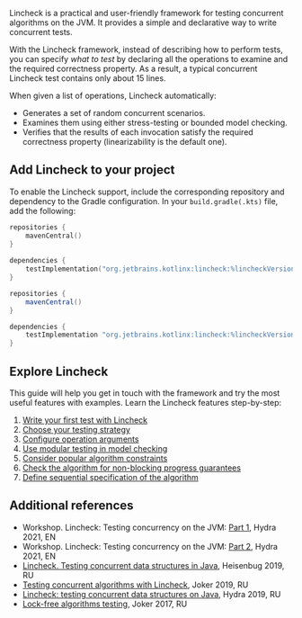 [//]: # (title: Lincheck guide)

Lincheck is a practical and user-friendly framework for testing concurrent algorithms on the JVM. It provides a simple
and declarative way to write concurrent tests.

With the Lincheck framework, instead of describing how to perform tests, you can specify _what to test_ 
by declaring all the operations to examine and the required correctness property. As a result, a typical
concurrent Lincheck test contains only about 15 lines.

When given a list of operations, Lincheck automatically:

* Generates a set of random concurrent scenarios.
* Examines them using either stress-testing or bounded model checking.
* Verifies that the results of each invocation satisfy the required correctness property (linearizability is the default
one).

## Add Lincheck to your project

To enable the Lincheck support, include the corresponding repository and dependency to the Gradle configuration. In your
`build.gradle(.kts)` file, add the following:

<tabs group="build-script">
<tab title="Kotlin" group-key="kotlin">

```kotlin
repositories {
    mavenCentral()
}
 
dependencies {
    testImplementation("org.jetbrains.kotlinx:lincheck:%lincheckVersion%")
}
```

</tab>
<tab title="Groovy" group-key="groovy">

```groovy
repositories {
    mavenCentral()
}

dependencies {
    testImplementation "org.jetbrains.kotlinx:lincheck:%lincheckVersion%"
}
```

</tab>
</tabs>

## Explore Lincheck

This guide will help you get in touch with the framework and try the most useful features with examples. Learn the
Lincheck features step-by-step:

1. [Write your first test with Lincheck](introduction.md)
2. [Choose your testing strategy](testing-strategies.md)
3. [Configure operation arguments](operation-arguments.md)
4. [Use modular testing in model checking](modular-testing.md) 
5. [Consider popular algorithm constraints](constraints.md)
6. [Check the algorithm for non-blocking progress guarantees](progress-guarantees.md)
7. [Define sequential specification of the algorithm](sequential-specification.md)

## Additional references

* Workshop. Lincheck: Testing concurrency on the JVM: [Part 1](https://www.youtube.com/watch?v=YNtUK9GK4pA),
  Hydra 2021, EN
* Workshop. Lincheck: Testing concurrency on the JVM: [Part 2](https://www.youtube.com/watch?v=EW7mkAOErWw),
  Hydra 2021, EN
* [Lincheck. Testing concurrent data structures in Java](https://www.youtube.com/watch?v=YAb7YoEd6mM), Heisenbug 2019,
  RU
* [Testing concurrent algorithms with Lincheck](https://www.youtube.com/watch?v=9cB36asOjPo), Joker 2019, RU
* [Lincheck: testing concurrent data structures on Java](https://www.youtube.com/watch?v=hwbpUEGHvvY), Hydra 2019, RU
* [Lock-free algorithms testing](https://www.youtube.com/watch?v=_0_HOnTSS0E&t=1s), Joker 2017, RU
